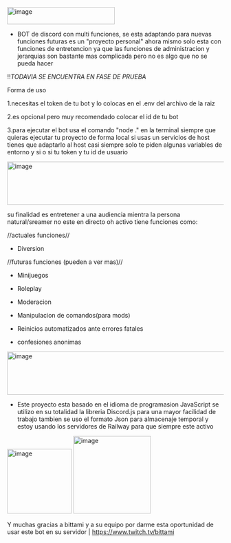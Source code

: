 
<img width="250" height="40" alt="image" src="https://github.com/user-attachments/assets/b6683458-980c-41f3-8006-819a80c1c936" />

* BOT de discord con multi funciones, se esta adaptando para nuevas funciones futuras es un "proyecto personal" ahora mismo solo esta con funciones de entretencion ya que las funciones
de administracion y jerarquias son bastante mas complicada pero no es algo que no se pueda hacer

‼️*TODAVIA SE ENCUENTRA EN FASE DE PRUEBA*

Forma de uso

1.necesitas el token de tu bot y lo colocas en el .env del archivo de la raiz

2.es opcional pero muy recomendado colocar el id de tu bot

3.para ejecutar el bot usa el comando "node ." en la terminal siempre que quieras ejecutar tu proyecto de forma local si usas un servicios de host tienes que adaptarlo al host
casi siempre solo te piden algunas variables de entorno y si o si tu token y tu id de usuario

<img width="1000" height="100" alt="image" src="https://github.com/user-attachments/assets/515549f3-f49b-4422-b04d-c78a85e1d711" />

su finalidad es entretener a una audiencia mientra la persona natural/sreamer no este en directo oh activo tiene funciones como:


//actuales funciones//

* Diversion



//futuras funciones (pueden a ver mas)//
* Minijuegos
  
* Roleplay

* Moderacion

* Manipulacion de comandos(para mods)

* Reinicios automatizados ante errores fatales
  
* confesiones anonimas


<img width="1000" height="100" alt="image" src="https://github.com/user-attachments/assets/6ed332b7-583c-4c52-9993-a483c5aad8de" />



* Este proyecto esta basado en el idioma de programasion JavaScript se utilizo en su totalidad la libreria Discord.js para una mayor facilidad de trabajo
tambien se uso el formato Json para almacenaje temporal y estoy usando los servidores de Railway para que siempre este activo


<img width="150" height="150" alt="image" src="https://github.com/user-attachments/assets/965f3412-664c-42ac-9910-44170e5e5d5f" /> <img width="180" height="180" alt="image" src="https://github.com/user-attachments/assets/56ad7682-a17c-47f3-82bb-6649cdfa7661" />


Y muchas gracias a bittami y a su equipo por darme esta oportunidad de usar este bot en su servidor | https://www.twitch.tv/bittami

